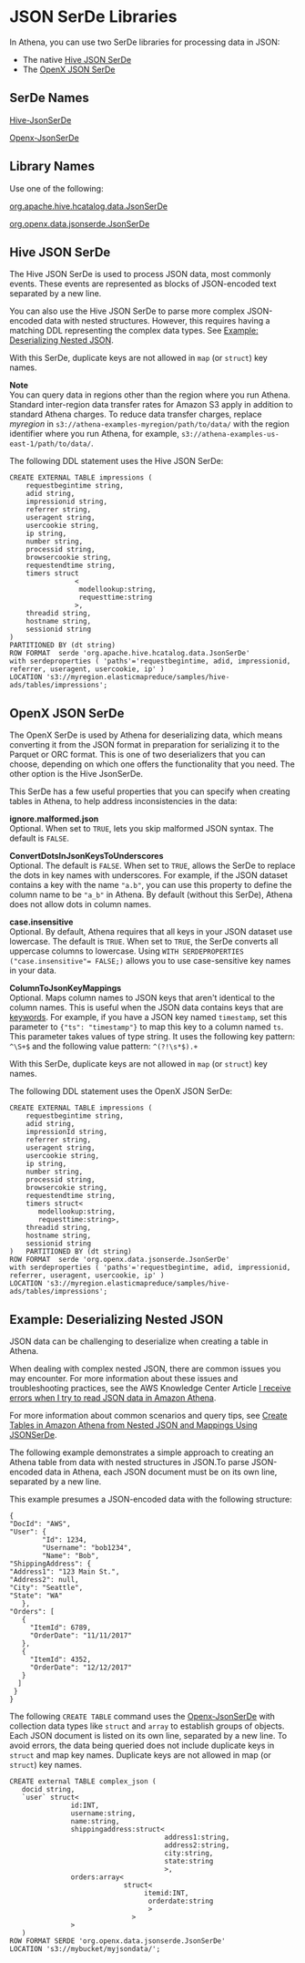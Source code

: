 # JSON SerDe Libraries<a name="json"></a>

In Athena, you can use two SerDe libraries for processing data in JSON:
+ The native [Hive JSON SerDe](#hivejson) 
+ The [OpenX JSON SerDe](#openxjson) 

## SerDe Names<a name="serde-names"></a>

 [Hive\-JsonSerDe](https://cwiki.apache.org/confluence/display/Hive/LanguageManual+DDL#LanguageManualDDL-JSON) 

 [Openx\-JsonSerDe](https://github.com/rcongiu/Hive-JSON-Serde) 

## Library Names<a name="library-names"></a>

Use one of the following:

 [org\.apache\.hive\.hcatalog\.data\.JsonSerDe](https://cwiki.apache.org/confluence/display/Hive/LanguageManual+DDL#LanguageManualDDL-JSON) 

 [org\.openx\.data\.jsonserde\.JsonSerDe](https://github.com/rcongiu/Hive-JSON-Serde) 

## Hive JSON SerDe<a name="hivejson"></a>

The Hive JSON SerDe is used to process JSON data, most commonly events\. These events are represented as blocks of JSON\-encoded text separated by a new line\.

You can also use the Hive JSON SerDe to parse more complex JSON\-encoded data with nested structures\. However, this requires having a matching DDL representing the complex data types\. See [Example: Deserializing Nested JSON](#nested-json-serde-example)\.

With this SerDe, duplicate keys are not allowed in `map` \(or `struct`\) key names\.

**Note**  
You can query data in regions other than the region where you run Athena\. Standard inter\-region data transfer rates for Amazon S3 apply in addition to standard Athena charges\. To reduce data transfer charges, replace *myregion* in `s3://athena-examples-myregion/path/to/data/` with the region identifier where you run Athena, for example, `s3://athena-examples-us-east-1/path/to/data/`\.

The following DDL statement uses the Hive JSON SerDe:

```
CREATE EXTERNAL TABLE impressions (
    requestbegintime string,
    adid string,
    impressionid string,
    referrer string,
    useragent string,
    usercookie string,
    ip string,
    number string,
    processid string,
    browsercookie string,
    requestendtime string,
    timers struct
                <
                 modellookup:string, 
                 requesttime:string
                >,
    threadid string, 
    hostname string,
    sessionid string
)   
PARTITIONED BY (dt string)
ROW FORMAT  serde 'org.apache.hive.hcatalog.data.JsonSerDe'
with serdeproperties ( 'paths'='requestbegintime, adid, impressionid, referrer, useragent, usercookie, ip' )
LOCATION 's3://myregion.elasticmapreduce/samples/hive-ads/tables/impressions';
```

## OpenX JSON SerDe<a name="openxjson"></a>

The OpenX SerDe is used by Athena for deserializing data, which means converting it from the JSON format in preparation for serializing it to the Parquet or ORC format\. This is one of two deserializers that you can choose, depending on which one offers the functionality that you need\. The other option is the Hive JsonSerDe\. 

This SerDe has a few useful properties that you can specify when creating tables in Athena, to help address inconsistencies in the data:

**ignore\.malformed\.json**  
Optional\. When set to `TRUE`, lets you skip malformed JSON syntax\. The default is `FALSE`\.

**ConvertDotsInJsonKeysToUnderscores**  
Optional\. The default is `FALSE`\. When set to `TRUE`, allows the SerDe to replace the dots in key names with underscores\. For example, if the JSON dataset contains a key with the name `"a.b"`, you can use this property to define the column name to be `"a_b"` in Athena\. By default \(without this SerDe\), Athena does not allow dots in column names\.

**case\.insensitive**  
Optional\. By default, Athena requires that all keys in your JSON dataset use lowercase\. The default is `TRUE`\. When set to `TRUE`, the SerDe converts all uppercase columns to lowercase\. Using `WITH SERDEPROPERTIES ("case.insensitive"= FALSE;)` allows you to use case\-sensitive key names in your data\.

**ColumnToJsonKeyMappings**  
Optional\. Maps column names to JSON keys that aren't identical to the column names\. This is useful when the JSON data contains keys that are [keywords](reserved-words.md)\. For example, if you have a JSON key named `timestamp`, set this parameter to `{"ts": "timestamp"}` to map this key to a column named `ts`\. This parameter takes values of type string\. It uses the following key pattern: `^\S+$` and the following value pattern: `^(?!\s*$).+`

With this SerDe, duplicate keys are not allowed in `map` \(or `struct`\) key names\.

The following DDL statement uses the OpenX JSON SerDe:

```
CREATE EXTERNAL TABLE impressions (
    requestbegintime string,
    adid string,
    impressionId string,
    referrer string,
    useragent string,
    usercookie string,
    ip string,
    number string,
    processid string,
    browsercokie string,
    requestendtime string,
    timers struct<
       modellookup:string, 
       requesttime:string>,
    threadid string, 
    hostname string,
    sessionid string
)   PARTITIONED BY (dt string)
ROW FORMAT  serde 'org.openx.data.jsonserde.JsonSerDe'
with serdeproperties ( 'paths'='requestbegintime, adid, impressionid, referrer, useragent, usercookie, ip' )
LOCATION 's3://myregion.elasticmapreduce/samples/hive-ads/tables/impressions';
```

## Example: Deserializing Nested JSON<a name="nested-json-serde-example"></a>

JSON data can be challenging to deserialize when creating a table in Athena\.

 When dealing with complex nested JSON, there are common issues you may encounter\. For more information about these issues and troubleshooting practices, see the AWS Knowledge Center Article [I receive errors when I try to read JSON data in Amazon Athena](https://aws.amazon.com/premiumsupport/knowledge-center/error-json-athena/)\. 

For more information about common scenarios and query tips, see [Create Tables in Amazon Athena from Nested JSON and Mappings Using JSONSerDe](http://aws.amazon.com/blogs/big-data/create-tables-in-amazon-athena-from-nested-json-and-mappings-using-jsonserde/)\.

The following example demonstrates a simple approach to creating an Athena table from data with nested structures in JSON\.To parse JSON\-encoded data in Athena, each JSON document must be on its own line, separated by a new line\. 

This example presumes a JSON\-encoded data with the following structure:

```
{
"DocId": "AWS",
"User": {
        "Id": 1234,
        "Username": "bob1234", 
        "Name": "Bob",
"ShippingAddress": {
"Address1": "123 Main St.",
"Address2": null,
"City": "Seattle",
"State": "WA"
   },
"Orders": [
   {
     "ItemId": 6789,
     "OrderDate": "11/11/2017" 
   },
   {
     "ItemId": 4352,
     "OrderDate": "12/12/2017"
   }
  ]
 }
}
```

The following `CREATE TABLE` command uses the [Openx\-JsonSerDe](https://github.com/rcongiu/Hive-JSON-Serde) with collection data types like `struct` and `array` to establish groups of objects\. Each JSON document is listed on its own line, separated by a new line\. To avoid errors, the data being queried does not include duplicate keys in `struct` and map key names\. Duplicate keys are not allowed in map \(or `struct`\) key names\. 

```
CREATE external TABLE complex_json (
   docid string,
   `user` struct<
               id:INT,
               username:string,
               name:string,
               shippingaddress:struct<
                                      address1:string,
                                      address2:string,
                                      city:string,
                                      state:string
                                      >,
               orders:array<
                            struct<
                                 itemid:INT,
                                  orderdate:string
                                  >
                              >
               >
   )
ROW FORMAT SERDE 'org.openx.data.jsonserde.JsonSerDe'
LOCATION 's3://mybucket/myjsondata/';
```
